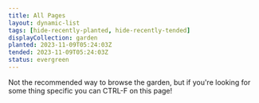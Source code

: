 ```yaml
---
title: All Pages
layout: dynamic-list
tags: [hide-recently-planted, hide-recently-tended]
displayCollection: garden
planted: 2023-11-09T05:24:03Z
tended: 2023-11-09T05:24:03Z
status: evergreen
---
```


Not the recommended way to browse the garden, but if you're looking for some thing specific you can CTRL-F on this page!